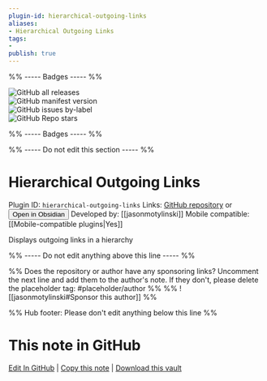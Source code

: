 ```yaml
---
plugin-id: hierarchical-outgoing-links
aliases:
- Hierarchical Outgoing Links
tags: 
- 
publish: true
---
```


%% ----- Badges ----- %%

![GitHub all releases](https://img.shields.io/github/downloads/jasonmotylinski/hierarchical-outgoing-links/total?color=573E7A&logo=github&style=for-the-badge)   
![GitHub manifest version](https://img.shields.io/github/manifest-json/v/jasonmotylinski/hierarchical-outgoing-links?color=573E7A&logo=github&style=for-the-badge)   
![GitHub issues by-label](https://img.shields.io/github/issues/jasonmotylinski/hierarchical-outgoing-links/help%20wanted?color=573E7A&logo=github&style=for-the-badge)   
![GitHub Repo stars](https://img.shields.io/github/stars/jasonmotylinski/hierarchical-outgoing-links?color=573E7A&logo=github&style=for-the-badge)

%% ----- Badges ----- %%

%% ----- Do not edit this section ----- %%

# Hierarchical Outgoing Links

Plugin ID: `hierarchical-outgoing-links`
Links: [GitHub repository](https://github.com/jasonmotylinski/hierarchical-outgoing-links) or [<button id=HH>Open in Obsidian</button>](obsidian://show-plugin?id=hierarchical-outgoing-links)
Developed by: [[jasonmotylinski]]
Mobile compatible: [[Mobile-compatible plugins|Yes]]

Displays outgoing links in a hierarchy

%% ----- Do not edit anything above this line ----- %% 

%% Does the repository or author have any sponsoring links? Uncomment the next line and add them to the author's note. If they don't, please delete the placeholder tag: #placeholder/author %%
%% ![[jasonmotylinski#Sponsor this author]] %%

%% Hub footer: Please don't edit anything below this line %%

# This note in GitHub

<span class="git-footer">[Edit In GitHub](https://github.dev/obsidian-community/obsidian-hub/blob/main/02%20-%20Community%20Expansions/02.05%20All%20Community%20Expansions/Plugins/hierarchical-outgoing-links.md "git-hub-edit-note") | [Copy this note](https://raw.githubusercontent.com/obsidian-community/obsidian-hub/main/02%20-%20Community%20Expansions/02.05%20All%20Community%20Expansions/Plugins/hierarchical-outgoing-links.md "git-hub-copy-note") | [Download this vault](https://github.com/obsidian-community/obsidian-hub/archive/refs/heads/main.zip "git-hub-download-vault") </span>
